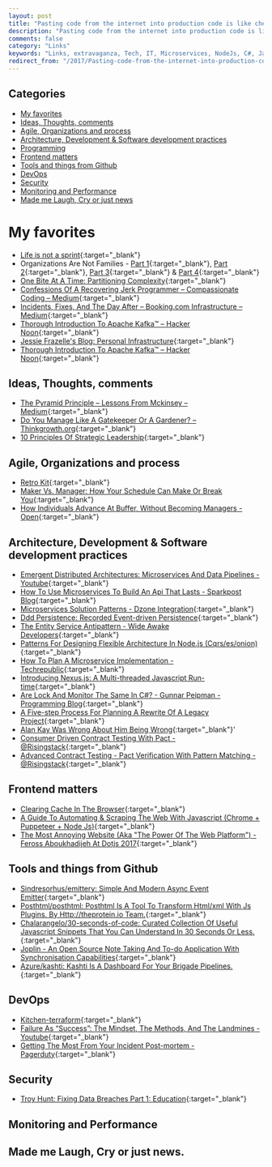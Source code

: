 ```yaml
---
layout: post
title: "Pasting code from the internet into production code is like chewing gum found in the street"
description: "Pasting code from the internet into production code is like chewing gum found in the street. - Mike Johnson"
comments: false
category: "Links"
keywords: "Links, extravaganza, Tech, IT, Microservices, NodeJs, C#, Javascript, Solution architecture"
redirect_from: "/2017/Pasting-code-from-the-internet-into-production-code-is-like-chewing-gum-found-in-the-street/"
---
```


## Categories ##
* [My favorites](#favorites)
* [Ideas, Thoughts, comments](#ideas)
* [Agile, Organizations and process](#agile)
* [Architecture, Development & Software development practices](#development)
* [Programming](#net)
* [Frontend matters](#web)
* [Tools and things from Github](#tools)
* [DevOps](#devops)
* [Security](#security)
* [Monitoring and Performance](#monitoring)
* [Made me Laugh, Cry or just news](#news)

# My favorites<a name="favorites"></a> #
* [Life is not a sprint](https://twitter.com/dhh/status/942997230012604416){:target="_blank"}
* Organizations Are Not Families - [Part 1](https://www.jrothman.com/mpd/management/2017/12/organizations-not-families-part-1/){:target="_blank"}, [Part 2](https://www.jrothman.com/mpd/management/2017/12/build-respect-in-organizations-not-families-part-2/){:target="_blank"}, [Part 3](https://www.jrothman.com/mpd/management/2017/12/build-respect-organizations-not-families-part-3/){:target="_blank"} & [Part 4](https://www.jrothman.com/mpd/2017/12/build-respect-organizations-not-families-part-4/){:target="_blank"}
* [One Bite At A Time: Partitioning Complexity](https://m.facebook.com/notes/kent-beck/one-bite-at-a-time-partitioning-complexity/1716882961677894/?__s=rz6syqwso5amykgnmqva){:target="_blank"}
* [Confessions Of A Recovering Jerk Programmer – Compassionate Coding – Medium](https://medium.com/compassionate-coding/confessions-of-a-recovering-jerk-programmer-b9d531a05ea9){:target="_blank"}
* [Incidents, Fixes, And The Day After – Booking.com Infrastructure – Medium](https://medium.com/booking-com-infrastructure/incidents-fixes-and-the-day-after-c5d9aeae28c3){:target="_blank"}
* [Thorough Introduction To Apache Kafka™ – Hacker Noon](https://hackernoon.com/thorough-introduction-to-apache-kafka-6fbf2989bbc1){:target="_blank"}
* [Jessie Frazelle's Blog: Personal Infrastructure](https://blog.jessfraz.com/post/personal-infrastructure/){:target="_blank"}
* [Thorough Introduction To Apache Kafka™ – Hacker Noon](https://hackernoon.com/thorough-introduction-to-apache-kafka-6fbf2989bbc1){:target="_blank"}

## Ideas, Thoughts, comments <a name="ideas"></a> ##
* [The Pyramid Principle – Lessons From Mckinsey – Medium](https://medium.com/lessons-from-mckinsey/the-pyramid-principle-f0885dd3c5c7){:target="_blank"}
* [Do You Manage Like A Gatekeeper Or A Gardener? – Thinkgrowth.org](https://thinkgrowth.org/do-you-manage-like-a-gatekeeper-or-a-gardener-f61b4ec91939?__s=wakwmyepmhismx8ehtnp){:target="_blank"}
* [10 Principles Of Strategic Leadership](https://www.strategy-business.com/article/10-Principles-of-Strategic-Leadership?__s=wakwmyepmhismx8ehtnp){:target="_blank"}

## Agile, Organizations and process<a name="agile"></a> ##
* [Retro Kit](https://spotifylabscom.files.wordpress.com/2017/12/retro-kit3.pdf){:target="_blank"}
* [Maker Vs. Manager: How Your Schedule Can Make Or Break You](https://www.farnamstreetblog.com/2017/12/maker-vs-manager/){:target="_blank"}
* [How Individuals Advance At Buffer, Without Becoming Managers - Open](https://open.buffer.com/career-framework/){:target="_blank"}

## Architecture, Development & Software development practices <a name="development"></a> ##
* [Emergent Distributed Architectures: Microservices And Data Pipelines - Youtube](https://www.youtube.com/watch?v=5itZckAt-2A){:target="_blank"}
* [How To Use Microservices To Build An Api That Lasts - Sparkpost Blog](https://www.sparkpost.com/blog/microservices-build-api/){:target="_blank"}
* [Microservices Solution Patterns - Dzone Integration](https://dzone.com/articles/microservices-solution-patterns-1){:target="_blank"}
* [Ddd Persistence: Recorded Event-driven Persistence](https://www.erikheemskerk.nl/ddd-persistence-recorded-event-driven-persistence/?__s=rz6syqwso5amykgnmqva){:target="_blank"}
* [The Entity Service Antipattern - Wide Awake Developers](http://www.michaelnygard.com/blog/2017/12/the-entity-service-antipattern/?__s=rz6syqwso5amykgnmqva){:target="_blank"}
* [Patterns For Designing Flexible Architecture In Node.js (Cqrs/es/onion)](https://medium.com/@domagojk/patterns-for-designing-flexible-architecture-in-node-js-cqrs-es-onion-7eb10bbefe17?__s=rz6syqwso5amykgnmqva){:target="_blank"}
* [How To Plan A Microservice Implementation - Techrepublic](https://www.techrepublic.com/article/how-to-plan-a-microservice-implementation/){:target="_blank"}
* [Introducing Nexus.js: A Multi-threaded Javascript Run-time](https://dev.to/voodooattack/introducing-nexusjs-a-multi-threaded-javascript-run-time-3g6){:target="_blank"}
* [Are Lock And Monitor The Same In C#? - Gunnar Peipman - Programming Blog](http://gunnarpeipman.com/2017/12/lock-monitor/){:target="_blank"}
* [A Five-step Process For Planning A Rewrite Of A Legacy Project](https://exceptionnotfound.net/a-five-step-process-for-planning-a-rewrite-of-a-legacy-project/){:target="_blank"}
* [Alan Kay Was Wrong About Him Being Wrong](http://www.yegor256.com/2017/12/12/alan-kay-was-wrong.html){:target="_blank"}'
* [Consumer Driven Contract Testing With Pact - @Risingstack](https://blog.risingstack.com/consumer-driven-contract-testing-with-pact/){:target="_blank"}
* [Advanced Contract Testing - Pact Verification With Pattern Matching - @Risingstack](https://blog.risingstack.com/advanced-contract-testing-pact-verification-with-pattern-matching/){:target="_blank"}

## Frontend matters <a name="web"></a> ##
* [Clearing Cache In The Browser](https://calendar.perfplanet.com/2017/clearing-cache-in-the-browser/){:target="_blank"}
* [A Guide To Automating & Scraping The Web With Javascript (Chrome + Puppeteer + Node Js)](https://codeburst.io/a-guide-to-automating-scraping-the-web-with-javascript-chrome-puppeteer-node-js-b18efb9e9921){:target="_blank"}
* [The Most Annoying Website (Aka "The Power Of The Web Platform") - Feross Aboukhadijeh At Dotjs 2017](https://www.dotconferences.com/2017/12/feross-aboukhadijeh-the-most-annoying-website){:target="_blank"}

## Tools and things from Github <a name="tools"></a> ##
* [Sindresorhus/emittery: Simple And Modern Async Event Emitter](https://github.com/sindresorhus/emittery){:target="_blank"}
* [Posthtml/posthtml: Posthtml Is A Tool To Transform Html/xml With Js Plugins. By Http://theprotein.io Team.](https://github.com/posthtml/posthtml){:target="_blank"}
* [Chalarangelo/30-seconds-of-code: Curated Collection Of Useful Javascript Snippets That You Can Understand In 30 Seconds Or Less.](https://github.com/Chalarangelo/30-seconds-of-code#readme){:target="_blank"}
* [Joplin - An Open Source Note Taking And To-do Application With Synchronisation Capabilities](http://joplin.cozic.net/){:target="_blank"}
* [Azure/kashti: Kashti Is A Dashboard For Your Brigade Pipelines.](https://github.com/Azure/kashti){:target="_blank"}

## DevOps<a name="devops"></a> ##
* [Kitchen-terraform](https://newcontext-oss.github.io/kitchen-terraform/){:target="_blank"}
* [Failure As “Success”: The Mindset, The Methods, And The Landmines - Youtube](https://www.youtube.com/watch?v=MFIfPu7TB6g&list=PLcCcZh4f8l1M4O6_7oEUg7gpLile6oUdP){:target="_blank"}
* [Getting The Most From Your Incident Post-mortem - Pagerduty](https://www.pagerduty.com/blog/after-incident-post-mortem/){:target="_blank"}

## Security<a name="security"></a> ##
* [Troy Hunt: Fixing Data Breaches Part 1: Education](https://www.troyhunt.com/fixing-data-breaches-part-1-education/){:target="_blank"}

## Monitoring and Performance <a name="monitoring"></a> ##

## Made me Laugh, Cry or just news. <a name="news"></a> ##
